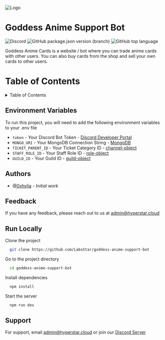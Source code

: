 
![Logo](https://i.redd.it/fez-aqua-from-konosuba-fantastic-days-v0-doi4qja2uyo81.jpg?width=1920&format=pjpg&auto=webp&s=3bd26de3516075c5428eb17237557920f35cdefa)


# Goddess Anime Support Bot
![Discord](https://img.shields.io/discord/1062574590406172692?color=grey&label=%20&logo=discord&logoColor=red&style=for-the-badge) ![GitHub package.json version (branch)](https://img.shields.io/github/package-json/v/LabsStar/goddess-anime/master?color=light-green&label=Version&logo=canonical&style=for-the-badge) ![GitHub top language](https://img.shields.io/github/languages/top/LabsStar/goddess-anime?style=for-the-badge)

Goddess Anime Cards is a website / bot where you can trade anime cards with other users. You can also buy cards from the shop and sell your own cards to other users.


# Table of Contents
<details>
  <summary>Table of Contents</summary>
  <ul>
    <li><a href="enviroment-variables">Environment Variables</a></li>
    <li><a href="authors">Authors</a></li>
    <li><a href="feedback">Feedback</a></li>
    <li><a href="run-locally">Run Locally</a></li>
    <li><a href="support">Support</a></li>
  </ul>
</details>



## Environment Variables

To run this project, you will need to add the following environment variables to your .env file

- `token` - Your Discord Bot Token - [Discord Developer Portal](https://discord.com/developers/applications)
- `MONGO_URI` - Your MongoDB Connection String - [MongoDB](https://www.mongodb.com/)
- `TICKET_PARENT_ID` - Your Ticket Category ID - [channel-object](https://discord.com/developers/docs/resources/channel#channel-object)
- `STAFF_ROLE_ID` - Your Staff Role ID - [role-object](https://discord.com/developers/docs/topics/permissions#role-object)
- `GUILD_ID` - Your Guild ID - [guild-object](https://discord.com/developers/docs/resources/guild#guild-object)


## Authors

- [@0xhylia](https://www.github.com/0xhylia) - *Initial work*


## Feedback

If you have any feedback, please reach out to us at [admin@hyperstar.cloud](mailto:admin@hyperstar.cloud)


## Run Locally

Clone the project

```bash
  git clone https://github.com/LabsStar/goddess-anime-support-bot
```

Go to the project directory

```bash
  cd goddess-anime-support-bot
```

Install dependencies

```bash
  npm install
```

Start the server

```bash
  npm run dev
```


## Support

For support, email [admin@hyperstar.cloud](mailto:admin@hyperstar.cloud) or join our [Discord Server](https://discord.goddessanime.com)